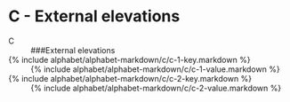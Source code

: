 <div data-role="collapsible" data-inset="false">
	<h1>C - External elevations</h1>


<dl>

<dt class="alphabet-table-key-two">
<div markdown="1" >
C
</div>
</dt>
<dd class="alphabet-table-value">
<div markdown="1">
###External elevations
</div>
</dd>

<dt>
<div markdown="1">
{% include alphabet/alphabet-markdown/c/c-1-key.markdown %}
</div>
</dt>
<dd>
<div markdown="1">
{% include alphabet/alphabet-markdown/c/c-1-value.markdown %}
</div>
</dd>

<dt>
<div markdown="1">
{% include alphabet/alphabet-markdown/c/c-2-key.markdown %}
</div>
</dt>
<dd>
<div markdown="1">
{% include alphabet/alphabet-markdown/c/c-2-value.markdown %}
</div>
</dd>

</dl>

</div>